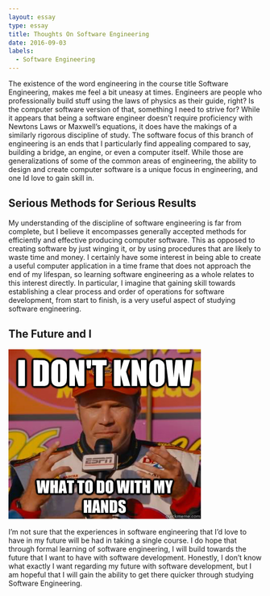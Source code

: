 ```yaml
---
layout: essay
type: essay
title: Thoughts On Software Engineering
date: 2016-09-03
labels:
  - Software Engineering
---
```


The existence of the word engineering in the course title Software Engineering, makes me feel a bit uneasy at times.  Engineers are people who professionally build stuff using the laws of physics as their guide, right?  Is the computer software version of that, something I need to strive for?  While it appears that being a software engineer doesn’t require proficiency with Newtons Laws or Maxwell’s equations, it does have the makings of a similarly rigorous discipline of study.  The software focus of this branch of engineering is an ends that I particularly find appealing compared to say, building a bridge, an engine, or even a computer itself.  While those are generalizations of some of the common areas of engineering, the ability to design and create computer software is a unique focus in engineering, and one Id love to gain skill in.

## Serious Methods for Serious Results

My understanding of the discipline of software engineering is far from complete, but I believe it encompasses generally accepted methods for efficiently and effective producing computer software. This as opposed to creating software by just winging it, or by using procedures that are likely to waste time and money.  I certainly have some interest in being able to create a useful computer application in a time frame that does not approach the end of my lifespan, so learning software engineering as a whole relates to this interest directly.  In particular, I imagine that gaining skill towards establishing a clear process and order of operations for software development, from start to finish, is a very useful aspect of studying software engineering.

## The Future and I

<img class="ui medium right spaced image" src="../images/TechWriting_1stEssay.jpg">

I’m not sure that the experiences in software engineering that I’d love to have in my future will be had in taking a single course.  I do hope that through formal learning of software engineering, I will build towards the future that I want to have with software development.  Honestly, I don’t know what exactly I want regarding my future with software development, but I am hopeful that I will gain the ability to get there quicker through studying Software Engineering.

